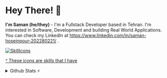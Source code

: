 # Hey There! 👋

**I'm Saman (he/they)** - I'm a Fullstack Developer based in Tehran. I'm interested in Software, Development and building Real World Applications.
You can check my LinkedIn at https://www.linkedin.com/in/saman-hoseinpour-202280221/ .



[![SkillIcons](https://skillicons.dev/icons?i=html,css,tailwind,js,react,redux,nodejs,mongodb,ts,graphql,nest,postgresql,docker,kubernetes,redis,solidity,mysql,nginx,netlify)](https://skillicons.dev)<br/>

[^ These icons are skills that I have](https://github.com/tandpfun/skill-icons)


<details>
  <summary>Github Stats ⚡</summary>
  
  <a href="#">![Github stats](https://github-readme-stats.vercel.app/api?username=samanhoseinpour&theme=blueberry&count_private=true&hide_border=true&line_height=20)</a>
  <a href="#">![Top Langs](https://github-readme-stats.vercel.app/api/top-langs/?username=samanhoseinpour&layout=compact&theme=blueberry&count_private=true&hide_border=true)</a>
</details>
